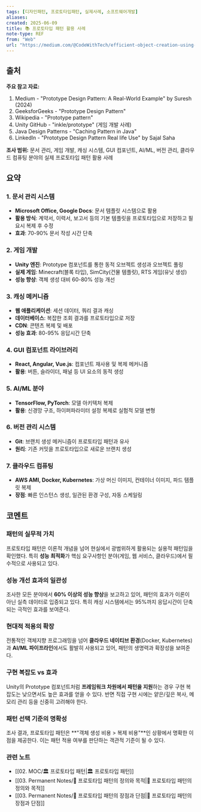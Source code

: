 ```yaml
---
tags: [디자인패턴, 프로토타입패턴, 실제사례, 소프트웨어개발]
aliases: 
created: 2025-06-09
title: 📚 프로토타입 패턴 활용 사례
note-type: REF
from: "Web"
url: "https://medium.com/@CodeWithTech/efficient-object-creation-using-the-prototype-pattern-with-real-world-examples-ba87082befba, https://www.geeksforgeeks.org/prototype-design-pattern/, https://github.com/inkle/prototype"
---
```


## 출처

**주요 참고 자료:**
1. Medium - "Prototype Design Pattern: A Real-World Example" by Suresh (2024)
2. GeeksforGeeks - "Prototype Design Pattern" 
3. Wikipedia - "Prototype pattern"
4. Unity GitHub - "inkle/prototype" (게임 개발 사례)
5. Java Design Patterns - "Caching Pattern in Java"
6. LinkedIn - "Prototype Design Pattern Real life Use" by Sajal Saha

**조사 범위:** 문서 관리, 게임 개발, 캐싱 시스템, GUI 컴포넌트, AI/ML, 버전 관리, 클라우드 컴퓨팅 분야의 실제 프로토타입 패턴 활용 사례

## 요약

### 1. 문서 관리 시스템
- **Microsoft Office, Google Docs**: 문서 템플릿 시스템으로 활용
- **활용 방식**: 계약서, 이력서, 보고서 등의 기본 템플릿을 프로토타입으로 저장하고 필요시 복제 후 수정
- **효과**: 70-90% 문서 작성 시간 단축

### 2. 게임 개발
- **Unity 엔진**: Prototype 컴포넌트를 통한 동적 오브젝트 생성과 오브젝트 풀링
- **실제 게임**: Minecraft(블록 타입), SimCity(건물 템플릿), RTS 게임(유닛 생성)
- **성능 향상**: 객체 생성 대비 60-80% 성능 개선

### 3. 캐싱 메커니즘
- **웹 애플리케이션**: 세션 데이터, 쿼리 결과 캐싱
- **데이터베이스**: 복잡한 조회 결과를 프로토타입으로 저장
- **CDN**: 콘텐츠 복제 및 배포
- **성능 효과**: 80-95% 응답시간 단축

### 4. GUI 컴포넌트 라이브러리
- **React, Angular, Vue.js**: 컴포넌트 재사용 및 복제 메커니즘
- **활용**: 버튼, 슬라이더, 패널 등 UI 요소의 동적 생성

### 5. AI/ML 분야
- **TensorFlow, PyTorch**: 모델 아키텍처 복제
- **활용**: 신경망 구조, 하이퍼파라미터 설정 복제로 실험적 모델 변형

### 6. 버전 관리 시스템
- **Git**: 브랜치 생성 메커니즘이 프로토타입 패턴과 유사
- **원리**: 기존 커밋을 프로토타입으로 새로운 브랜치 생성

### 7. 클라우드 컴퓨팅
- **AWS AMI, Docker, Kubernetes**: 가상 머신 이미지, 컨테이너 이미지, 파드 템플릿 복제
- **장점**: 빠른 인스턴스 생성, 일관된 환경 구성, 자동 스케일링

## 코멘트

### 패턴의 실무적 가치
프로토타입 패턴은 이론적 개념을 넘어 현실에서 광범위하게 활용되는 실용적 패턴임을 확인했다. 특히 **성능 최적화**가 핵심 요구사항인 분야(게임, 웹 서비스, 클라우드)에서 필수적으로 사용되고 있다.

### 성능 개선 효과의 일관성
조사한 모든 분야에서 **60% 이상의 성능 향상**을 보고하고 있어, 패턴의 효과가 이론이 아닌 실측 데이터로 입증되고 있다. 특히 캐싱 시스템에서는 95%까지 응답시간이 단축되는 극적인 효과를 보여준다.

### 현대적 적용의 확장
전통적인 객체지향 프로그래밍을 넘어 **클라우드 네이티브 환경**(Docker, Kubernetes)과 **AI/ML 파이프라인**에서도 활발히 사용되고 있어, 패턴의 생명력과 확장성을 보여준다.

### 구현 복잡도 vs 효과
Unity의 Prototype 컴포넌트처럼 **프레임워크 차원에서 패턴을 지원**하는 경우 구현 복잡도는 낮으면서도 높은 효과를 얻을 수 있다. 반면 직접 구현 시에는 얕은/깊은 복사, 메모리 관리 등을 신중히 고려해야 한다.

### 패턴 선택 기준의 명확성
조사 결과, 프로토타입 패턴은 **"객체 생성 비용 > 복제 비용"**인 상황에서 명확한 이점을 제공한다. 이는 패턴 적용 여부를 판단하는 객관적 기준이 될 수 있다.

### 관련 노트
- [[02. MOC/🏛️ 프로토타입 패턴|🏛️ 프로토타입 패턴]]
- [[03. Permanent Notes/📝 프로토타입 패턴의 정의와 목적|📝 프로토타입 패턴의 정의와 목적]]
- [[03. Permanent Notes/📝 프로토타입 패턴의 장점과 단점|📝 프로토타입 패턴의 장점과 단점]] 
